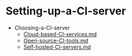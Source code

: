 
# Setting-up-a-CI-server

- Choosing-a-CI-server
  - [Cloud-based-CI-services.md](./Cloud-based-CI-services.md)
  - [Open-source-CI-tools.md](./Open-source-CI-tools.md)
  - [Self-hosted-CI-servers.md](./Self-hosted-CI-servers.md)
